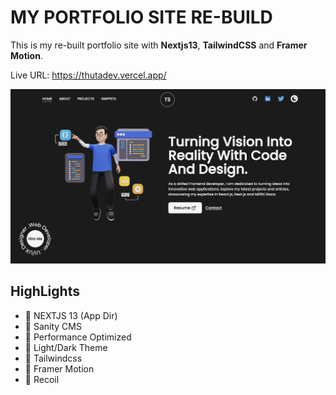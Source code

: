 # MY PORTFOLIO SITE RE-BUILD

This is my re-built portfolio site with **Nextjs13**, **TailwindCSS** and **Framer Motion**.

Live URL: <https://thutadev.vercel.app/>

![thutadev](/public/examples/demo.png)

## HighLights

- 🚀 NEXTJS 13 (App Dir)
- 🚀 Sanity CMS
- 🚀 Performance Optimized
- 🚀 Light/Dark Theme
- 🚀 Tailwindcss
- 🚀 Framer Motion
- 🚀 Recoil

